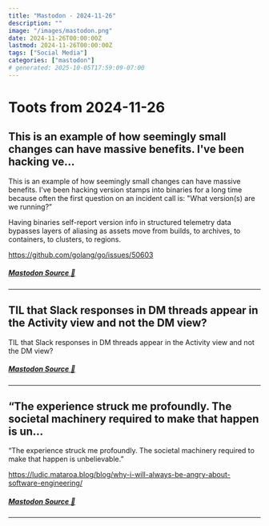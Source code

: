 ```yaml
---
title: "Mastodon - 2024-11-26"
description: ""
image: "/images/mastodon.png"
date: 2024-11-26T00:00:00Z
lastmod: 2024-11-26T00:00:00Z
tags: ["Social Media"]
categories: ["mastodon"]
# generated: 2025-10-05T17:59:09-07:00
---
```


# Toots from 2024-11-26

## This is an example of how seemingly small changes can have massive benefits. I've been hacking ve...

This is an example of how seemingly small changes can have massive benefits. I've been hacking version stamps into binaries for a long time because often the first question on an incident call is: "What version(s) are we running?”

Having binaries self-report version info in structured telemetry data bypasses layers of aliasing as assets move from builds, to archives, to containers, to clusters, to regions.

<https://github.com/golang/go/issues/50603>

##### [Mastodon Source 🐘](https://hachyderm.io/@mweagle/113550419584282232)

---

## TIL that Slack responses in DM threads appear in the Activity view and not the DM view?

TIL that Slack responses in DM threads appear in the Activity view and not the DM view?

##### [Mastodon Source 🐘](https://hachyderm.io/@mweagle/113550318899893019)

---

## “The experience struck me profoundly. The societal machinery required to make that happen is un...

“The experience struck me profoundly. The societal machinery required to make that happen is unbelievable.”

<https://ludic.mataroa.blog/blog/why-i-will-always-be-angry-about-software-engineering/>

##### [Mastodon Source 🐘](https://hachyderm.io/@mweagle/113547033279488456)

---

